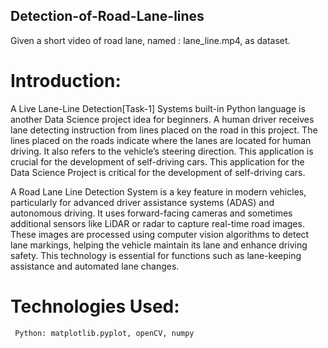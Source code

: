 ## Detection-of-Road-Lane-lines

Given a short video of road lane, named : lane_line.mp4, as dataset.
# Introduction: 

A Live Lane-Line Detection[Task-1] Systems built-in Python language is another Data Science project idea for beginners. A human driver receives lane detecting instruction from 
lines placed on the road in this project. The lines placed on the roads indicate where the lanes are located for human driving. It also refers to the vehicle’s steering 
direction. This application is crucial for the development of self-driving cars. This application for the Data Science Project is critical for the development of self-driving cars.

A Road Lane Line Detection System is a key feature in modern vehicles, particularly for advanced driver assistance systems (ADAS) and autonomous driving. It uses forward-facing cameras and sometimes additional sensors like LiDAR or radar to capture real-time road images. These images are processed using computer vision algorithms to detect lane markings, helping the vehicle maintain its lane and enhance driving safety. This technology is essential for functions such as lane-keeping assistance and automated lane changes.

# Technologies Used:

     Python: matplotlib.pyplot, openCV, numpy
  
